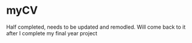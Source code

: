 # myCV
Half completed, needs to be updated and remodled. Will come back to it after I complete my final year project
